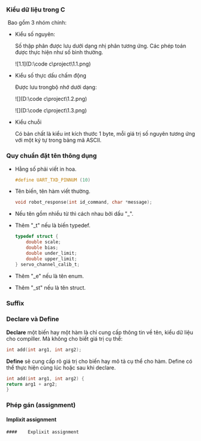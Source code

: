 ### Kiểu dữ liệu trong C

​    Bao gồm 3 nhóm chính:

* Kiểu số nguyên:

  Số thập phân được lưu dưới dạng nhị phân tương ứng. Các phép toán được thực hiện như số bình thường.

  ![1.1](D:\code c\project\1.1.png)

* Kiểu số thực dấu chấm động

  Được lưu trongbộ nhớ dưới dạng:

  ![](D:\code c\project\1.2.png)

  

  ![](D:\code c\project\1.3.png)

* Kiểu chuỗi

  Có bản chất là kiểu int kích thước 1 byte, mỗi giá trị số nguyên tương ứng với một ký tự trong bảng mã ASCII.

### Quy chuẩn đặt tên thông dụng

* Hằng số phải viết in hoa. 

  ```c
  #define UART_TXD_PINNUM (10)
  ```

* Tên biến, tên hàm viết thường.

  ```c
  void robot_response(int id_command, char *message);
  ```

* Nếu tên gồm nhiều từ thì cách nhau bởi dấu "_".

* Thêm "_t" nếu là biến typedef.

  ```c
  typedef struct {
      double scale;
      double bias;
      double under_limit;
      double upper_limit;
  } servo_channel_calib_t;
  ```

* Thêm "_e" nếu là tên enum.

* Thêm "_st" nếu là tên struct.

### Suffix



### Declare và Define

**Declare** một biến hay một hàm là chỉ cung cấp thông tin về tên, kiểu dữ liệu cho compiller. Mà không cho biết giá trị cụ thể:

```c
int add(int arg1, int arg2);
```

**Define** sẽ cung cấp rõ giá trị cho biến hay mô tả cụ thể cho hàm. Define có thể thực hiện cùng lúc hoặc sau khi declare.

```c
int add(int arg1, int arg2) {
return arg1 + arg2;
}
```

### Phép gán (assignment)

#### 	Implixit assignment

	#### 	Explixit assignment









